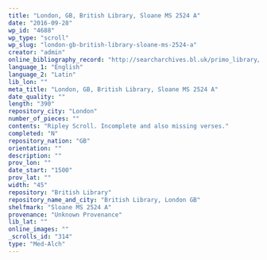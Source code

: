```yaml
---
title: "London, GB, British Library, Sloane MS 2524 A"
date: "2016-09-28"
wp_id: "4688"
wp_type: "scroll"
wp_slug: "london-gb-british-library-sloane-ms-2524-a"
creator: "admin"
online_bibliography_record: "http://searcharchives.bl.uk/primo_library/libweb/action/display.do?dscnt=1&elementId=1&vl(1UI0)=contains&recIdxs=1&frbrVersion=&vl(1UI2)=contains&tab=local&dstmp=1404741842802&srt=rank&mode=Advanced&indx=2&renderMode=poppedOut&vl(4961882UI2)=any&vl(freeText0)=sloane+2524&fn=search&vl(2604854UI1)=any&vid=IAMS_VU2&vl(freeText2)=&vl(1UI1)=contains&frbg=&displayMode=full&ct=display&dum=true&recIds=IAMS040-002114892&doc=IAMS040-002114892&Submit=Search&vl(2126785UI0)=issn&vl(freeText1)=&tabs=detailsTab&fromLogin=true&fromLogin=true"
language_1: "English"
language_2: "Latin"
lib_lon: ""
meta_title: "London, GB, British Library, Sloane MS 2524 A"
date_quality: ""
length: "390"
repository_city: "London"
number_of_pieces: ""
contents: "Ripley Scroll. Incomplete and also missing verses."
completed: "N"
repository_nation: "GB"
orientation: ""
description: ""
prov_lon: ""
date_start: "1500"
prov_lat: ""
width: "45"
repository: "British Library"
repository_name_and_city: "British Library, London GB"
shelfmark: "Sloane MS 2524 A"
provenance: "Unknown Provenance"
lib_lat: ""
online_images: ""
_scrolls_id: "314"
type: "Med-Alch"
---
```



